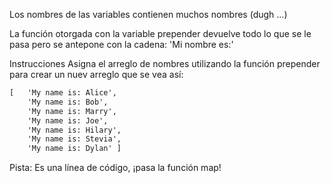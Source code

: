 Los nombres de las variables contienen muchos nombres (dugh ...)

La función otorgada con la variable prepender devuelve todo lo que se le pasa pero se antepone con la cadena: 'Mi nombre es:'

Instrucciones
Asigna el arreglo de nombres utilizando la función prepender para crear un nuev arreglo que se vea así:

```md
[   'My name is: Alice',
    'My name is: Bob',
    'My name is: Marry',
    'My name is: Joe',
    'My name is: Hilary',
    'My name is: Stevia',
    'My name is: Dylan' ]
```


Pista:
Es una línea de código, ¡pasa la función map!